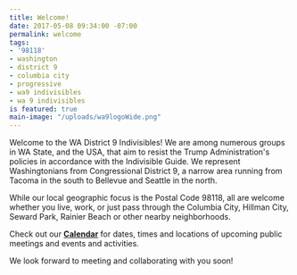```yaml
---
title: Welcome!
date: 2017-05-08 09:34:00 -07:00
permalink: welcome
tags:
- '98118'
- washington
- district 9
- columbia city
- progressive
- wa9 indivisibles
- wa 9 indivisibles
is featured: true
main-image: "/uploads/wa9logoWide.png"
---
```


Welcome to the WA District 9 Indivisibles! We are among numerous groups in WA State, and the USA, that aim to resist the Trump Administration's policies in accordance with the Indivisible Guide. We represent Washingtonians from Congressional District 9, a narrow area running from Tacoma in the south to Bellevue and Seattle in the north.  

While our local geographic focus is the Postal Code 98118, all are welcome whether you live, work, or just pass through the Columbia City, Hillman City, Seward Park, Rainier Beach or other nearby neighborhoods.

Check out our **[Calendar](http://wa9indivisibles.org/calendar.html)** for dates, times and locations of upcoming public meetings and events and activities.

We look forward to meeting and collaborating with you soon!

